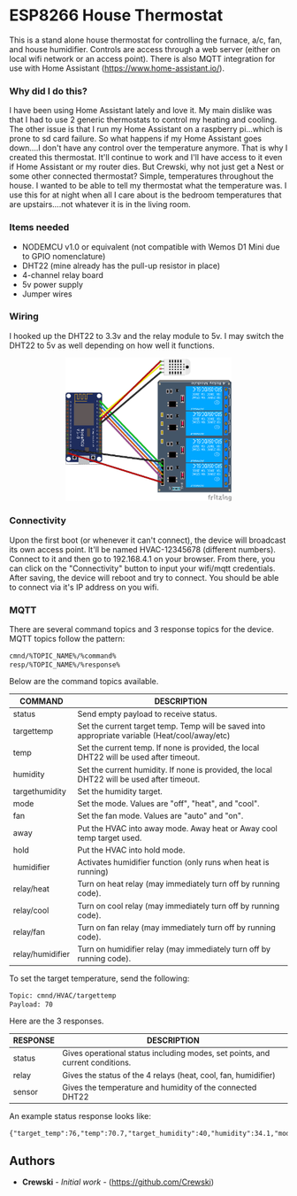# ESP8266 House Thermostat

This is a stand alone house thermostat for controlling the furnace, a/c, fan, and house humidifier.  Controls are access through a web server (either on local wifi network or an access point).  There is also MQTT integration for use with Home Assistant (https://www.home-assistant.io/).

### Why did I do this?

I have been using Home Assistant lately and love it.  My main dislike was that I had to use 2 generic thermostats to control my heating and cooling.  The other issue is that I run my Home Assistant on a raspberry pi...which is prone to sd card failure.  So what happens if my Home Assistant goes down....I don't have any control over the temperature anymore.  That is why I created this thermostat.  It'll continue to work and I'll have access to it even if Home Assistant or my router dies.  But Crewski, why not just get a Nest or some other connected thermostat?  Simple, temperatures throughout the house.  I wanted to be able to tell my thermostat what the temperature was.  I use this for at night when all I care about is the bedroom temperatures that are upstairs....not whatever it is in the living room.


### Items needed

* NODEMCU v1.0 or equivalent (not compatible with Wemos D1 Mini due to GPIO nomenclature)
* DHT22 (mine already has the pull-up resistor in place)
* 4-channel relay board
* 5v power supply
* Jumper wires

### Wiring

I hooked up the DHT22 to 3.3v and the relay module to 5v.  I may switch the DHT22 to 5v as well depending on how well it functions.

<p align="center"><img src="images/Wiring_diagram.png" width="300" /></p>

### Connectivity

Upon the first boot (or whenever it can't connect), the device will broadcast its own access point.  It'll be named HVAC-12345678 (different numbers).  Connect to it and then go to 192.168.4.1 on your browser.  From there, you can click on the "Connectivity" button to input your wifi/mqtt credentials.  After saving, the device will reboot and try to connect.  You should be able to connect via it's IP address on you wifi.

### MQTT

There are several command topics and 3 response topics for the device.  MQTT topics follow the pattern:

```
cmnd/%TOPIC_NAME%/%command%
resp/%TOPIC_NAME%/%response%
```
Below are the command topics available.

| COMMAND | DESCRIPTION |
|------------------|-------------------------------------------------------------------------------------------------|
| status | Send empty payload to receive status. |
| targettemp | Set the current target temp.  Temp will be saved into appropriate variable (Heat/cool/away/etc) |
| temp | Set the current temp.  If none is provided, the local DHT22 will be used after timeout. |
| humidity | Set the current humidity.  If none is provided, the local DHT22 will be used after timeout. |
| targethumidity | Set the humidity target. |
| mode | Set the mode.  Values are "off", "heat", and "cool". |
| fan | Set the fan mode.  Values are "auto" and "on". |
| away | Put the HVAC into away mode.  Away heat or Away cool temp target used. |
| hold | Put the HVAC into hold mode. |
| humidifier | Activates humidifier function (only runs when heat is running) |
| relay/heat | Turn on heat relay (may immediately turn off by running code). |
| relay/cool | Turn on cool relay (may immediately turn off by running code). |
| relay/fan | Turn on fan relay (may immediately turn off by running code). |
| relay/humidifier | Turn on humidifier relay (may immediately turn off by running code). |

To set the target temperature, send the following:
```
Topic: cmnd/HVAC/targettemp
Payload: 70
```

Here are the 3 responses.

| RESPONSE | DESCRIPTION |
|----------|-------------------------------------------------------------------------------|
| status | Gives operational status including modes, set points, and current conditions. |
| relay | Gives the status of the 4 relays (heat, cool, fan, humidifier) |
| sensor | Gives the temperature and humidity of the connected DHT22 |

An example status response looks like:
```
{"target_temp":76,"temp":70.7,"target_humidity":40,"humidity":34.1,"mode":"cool","fan":"auto","away":false,"hold":false,"humidifier":false}
```


## Authors

* **Crewski** - *Initial work* - (https://github.com/Crewski)



